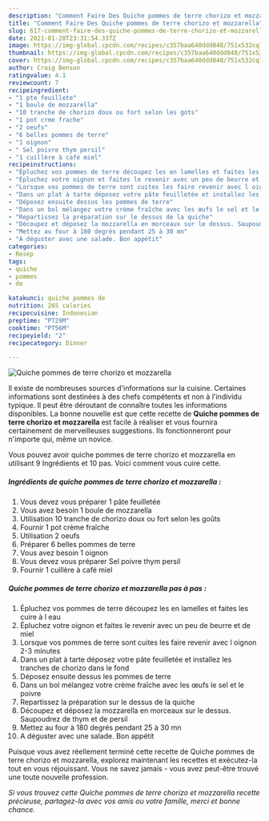 ```yaml
---
description: "Comment Faire Des Quiche pommes de terre chorizo et mozzarella"
title: "Comment Faire Des Quiche pommes de terre chorizo et mozzarella"
slug: 617-comment-faire-des-quiche-pommes-de-terre-chorizo-et-mozzarella
date: 2021-01-28T23:31:54.337Z
image: https://img-global.cpcdn.com/recipes/c357baa640ddd848/751x532cq70/quiche-pommes-de-terre-chorizo-et-mozzarella-photo-principale-de-la-recette.jpg
thumbnail: https://img-global.cpcdn.com/recipes/c357baa640ddd848/751x532cq70/quiche-pommes-de-terre-chorizo-et-mozzarella-photo-principale-de-la-recette.jpg
cover: https://img-global.cpcdn.com/recipes/c357baa640ddd848/751x532cq70/quiche-pommes-de-terre-chorizo-et-mozzarella-photo-principale-de-la-recette.jpg
author: Craig Benson
ratingvalue: 4.1
reviewcount: 7
recipeingredient:
- "1 pte feuillete"
- "1 boule de mozzarella"
- "10 tranche de chorizo doux ou fort selon les gots"
- "1 pot crme frache"
- "2 oeufs"
- "6 belles pommes de terre"
- "1 oignon"
- " Sel poivre thym persil"
- "1 cuillère à café miel"
recipeinstructions:
- "Épluchez vos pommes de terre découpez les en lamelles et faites les cuire à l eau"
- "Épluchez votre oignon et faites le revenir avec un peu de beurre et de miel"
- "Lorsque vos pommes de terre sont cuites les faire revenir avec l oignon 2-3 minutes"
- "Dans un plat à tarte déposez votre pâte feuilletée et installez les tranches de chorizo dans le fond"
- "Déposez ensuite dessus les pommes de terre"
- "Dans un bol mélangez votre crème fraîche avec les œufs le sel et le poivre"
- "Repartissez la préparation sur le dessus de la quiche"
- "Découpez et déposez la mozzarella en morceaux sur le dessus. Saupoudrez de thym et de persil"
- "Mettez au four à 180 degrés pendant 25 à 30 mn"
- "A déguster avec une salade. Bon appétit"
categories:
- Resep
tags:
- quiche
- pommes
- de

katakunci: quiche pommes de 
nutrition: 265 calories
recipecuisine: Indonesian
preptime: "PT29M"
cooktime: "PT56M"
recipeyield: "2"
recipecategory: Dinner

---
```



![Quiche pommes de terre chorizo et mozzarella](https://img-global.cpcdn.com/recipes/c357baa640ddd848/751x532cq70/quiche-pommes-de-terre-chorizo-et-mozzarella-photo-principale-de-la-recette.jpg)

Il existe de nombreuses sources d'informations sur la cuisine. Certaines informations sont destinées à des chefs compétents et non à l'individu typique. Il peut être déroutant de connaître toutes les informations disponibles. La bonne nouvelle est que cette recette de <strong> Quiche pommes de terre chorizo et mozzarella </strong> est facile à réaliser et vous fournira certainement de merveilleuses suggestions. Ils fonctionneront pour n'importe qui, même un novice.

<!--inarticleads1-->

Vous pouvez avoir quiche pommes de terre chorizo et mozzarella en utilisant 9 Ingrédients et 10 pas. Voici comment vous cuire cette.

##### Ingrédients de quiche pommes de terre chorizo et mozzarella :

1. Vous devez vous préparer 1 pâte feuilletée
1. Vous avez besoin 1 boule de mozzarella
1. Utilisation 10 tranche de chorizo doux ou fort selon les goûts
1. Fournir 1 pot crème fraîche
1. Utilisation 2 oeufs
1. Préparer 6 belles pommes de terre
1. Vous avez besoin 1 oignon
1. Vous devez vous préparer  Sel poivre thym persil
1. Fournir 1 cuillère à café miel




<!--inarticleads2-->

##### Quiche pommes de terre chorizo et mozzarella pas à pas :

1. Épluchez vos pommes de terre découpez les en lamelles et faites les cuire à l eau
1. Épluchez votre oignon et faites le revenir avec un peu de beurre et de miel
1. Lorsque vos pommes de terre sont cuites les faire revenir avec l oignon 2-3 minutes
1. Dans un plat à tarte déposez votre pâte feuilletée et installez les tranches de chorizo dans le fond
1. Déposez ensuite dessus les pommes de terre
1. Dans un bol mélangez votre crème fraîche avec les œufs le sel et le poivre
1. Repartissez la préparation sur le dessus de la quiche
1. Découpez et déposez la mozzarella en morceaux sur le dessus. Saupoudrez de thym et de persil
1. Mettez au four à 180 degrés pendant 25 à 30 mn
1. A déguster avec une salade. Bon appétit




<!--inarticleads1-->

<p>
Puisque vous avez réellement terminé cette recette de Quiche pommes de terre chorizo et mozzarella, explorez maintenant les recettes et exécutez-la tout en vous réjouissant. Vous ne savez jamais - vous avez peut-être trouvé une toute nouvelle profession.
</p>

<p>
<i>Si vous trouvez cette Quiche pommes de terre chorizo et mozzarella recette précieuse, partagez-la avec vos amis ou votre famille, merci et bonne chance.</i>
</p>
